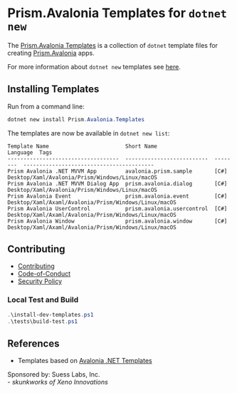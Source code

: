 # Prism.Avalonia Templates for `dotnet new`

The [Prism.Avalonia Templates](https://github.com/SuessLabs/Prism.Avalonia.Templates/pull/4) is a collection of `dotnet` template files for creating [Prism.Avalonia](https://github.com/AvaloniaCommunity/Prism.Avalonia) apps.

For more information about `dotnet new` templates see [here](https://blogs.msdn.microsoft.com/dotnet/2017/04/02/how-to-create-your-own-templates-for-dotnet-new/).

## Installing Templates

Run from a command line:

```powershell
dotnet new install Prism.Avalonia.Templates
```

The templates are now be available in `dotnet new list`:

```
Template Name                        Short Name                  Language  Tags
-----------------------------------  --------------------------  --------  -----------------------------------------
Prism Avalonia .NET MVVM App         avalonia.prism.sample       [C#]     Desktop/Xaml/Avalonia/Prism/Windows/Linux/macOS
Prism Avalonia .NET MVVM Dialog App  prism.avalonia.dialog       [C#]     Desktop/Xaml/Avalonia/Prism/Windows/Linux/macOS
Prism Avalonia Event                 prism.avalonia.event        [C#]     Desktop/Xaml/Axaml/Avalonia/Prism/Windows/Linux/macOS
Prism Avalonia UserControl           prism.avalonia.usercontrol  [C#]     Desktop/Xaml/Axaml/Avalonia/Prism/Windows/Linux/macOS
Prism Avalonia Window                prism.avalonia.window       [C#]     Desktop/Xaml/Axaml/Avalonia/Prism/Windows/Linux/macOS
```

## Contributing

* [Contributing](.github/Contributing.md)
* [Code-of-Conduct](.github/Code-of-Conduct.md)
* [Security Policy](.github/Security.md)

### Local Test and Build

```powershell
.\install-dev-templates.ps1
.\tests\build-test.ps1
```

## References

* Templates based on [Avalonia .NET Templates](https://github.com/AvaloniaUI/avalonia-dotnet-templates)

Sponsored by: Suess Labs, Inc.<br/>- _skunkworks of Xeno Innovations_
